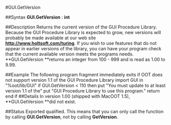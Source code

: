 
#GUI.GetVersion

##Syntax
**GUI.GetVersion** : **int**

##Description
Returns the current version of the GUI Procedure Library. Because the GUI Procedure Library is expected to grow, new versions will probably be made available at our web site **http://www.holtsoft.com/turing**. If you wish to use features that do not appear in earlier versions of the library, you can have your program check that the current available version meets the programs needs. **GUI.GetVersion **returns an integer from 100 - 999 and is read as 1.00 to 9.99.

##Example
The following program fragment immediately exits if OOT does not support version 1.1 of the GUI Procedure Library
        import GUI in "%oot/lib/GUI"
        if GUI.GetVersion < 110 then
            put "You must update to at least version 1.1 of the"
            put "GUI Procedure Library to use this program."
            return
        end if
##Details
In version 1.00 (shipped with MacOOT 1.5), **GUI.GetVersion **did not exist.

##Status
Exported qualified.
This means that you can only call the function by calling **GUI.GetVersion**, not by calling **GetVersion**.
